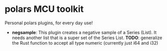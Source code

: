 # polars MCU toolkit
Personal polars plugins, for every day use!

* **negsample**: This plugin creates a negative sample of a Series (List). It needs another list that is a super set of the Series List.
    **TODO**: generalize the Rust function to accept all type numeric (currently just i64 and i32)
